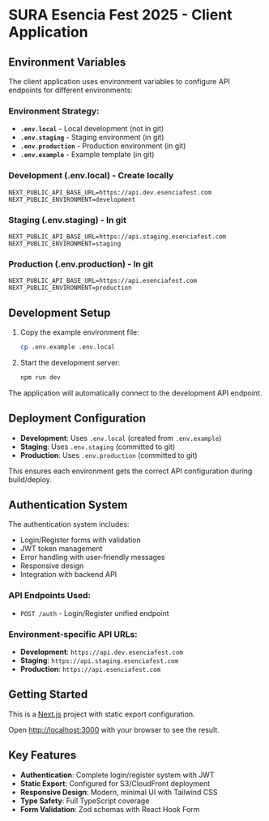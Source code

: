 # SURA Esencia Fest 2025 - Client Application

## Environment Variables

The client application uses environment variables to configure API endpoints for different environments:

### Environment Strategy:
- **`.env.local`** - Local development (not in git)
- **`.env.staging`** - Staging environment (in git)
- **`.env.production`** - Production environment (in git)
- **`.env.example`** - Example template (in git)

### Development (.env.local) - Create locally
```
NEXT_PUBLIC_API_BASE_URL=https://api.dev.esenciafest.com
NEXT_PUBLIC_ENVIRONMENT=development
```

### Staging (.env.staging) - In git
```
NEXT_PUBLIC_API_BASE_URL=https://api.staging.esenciafest.com
NEXT_PUBLIC_ENVIRONMENT=staging
```

### Production (.env.production) - In git
```
NEXT_PUBLIC_API_BASE_URL=https://api.esenciafest.com
NEXT_PUBLIC_ENVIRONMENT=production
```

## Development Setup

1. Copy the example environment file:
   ```bash
   cp .env.example .env.local
   ```

2. Start the development server:
   ```bash
   npm run dev
   ```

The application will automatically connect to the development API endpoint.

## Deployment Configuration

- **Development**: Uses `.env.local` (created from `.env.example`)
- **Staging**: Uses `.env.staging` (committed to git)
- **Production**: Uses `.env.production` (committed to git)

This ensures each environment gets the correct API configuration during build/deploy.

## Authentication System

The authentication system includes:
- Login/Register forms with validation
- JWT token management
- Error handling with user-friendly messages
- Responsive design
- Integration with backend API

### API Endpoints Used:
- `POST /auth` - Login/Register unified endpoint

### Environment-specific API URLs:
- **Development**: `https://api.dev.esenciafest.com`
- **Staging**: `https://api.staging.esenciafest.com`
- **Production**: `https://api.esenciafest.com`

## Getting Started

This is a [Next.js](https://nextjs.org) project with static export configuration.

Open [http://localhost:3000](http://localhost:3000) with your browser to see the result.

## Key Features

- **Authentication**: Complete login/register system with JWT
- **Static Export**: Configured for S3/CloudFront deployment
- **Responsive Design**: Modern, minimal UI with Tailwind CSS
- **Type Safety**: Full TypeScript coverage
- **Form Validation**: Zod schemas with React Hook Form
